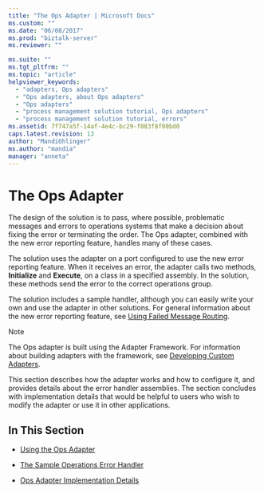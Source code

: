 ```yaml
---
title: "The Ops Adapter | Microsoft Docs"
ms.custom: ""
ms.date: "06/08/2017"
ms.prod: "biztalk-server"
ms.reviewer: ""

ms.suite: ""
ms.tgt_pltfrm: ""
ms.topic: "article"
helpviewer_keywords: 
  - "adapters, Ops adapters"
  - "Ops adapters, about Ops adapters"
  - "Ops adapters"
  - "process management solution tutorial, Ops adapters"
  - "process management solution tutorial, errors"
ms.assetid: 7f747a5f-14af-4e4c-bc29-f083f8f00bd0
caps.latest.revision: 13
author: "MandiOhlinger"
ms.author: "mandia"
manager: "anneta"
---
```

# The Ops Adapter
The design of the solution is to pass, where possible, problematic messages and errors to operations systems that make a decision about fixing the error or terminating the order. The Ops adapter, combined with the new error reporting feature, handles many of these cases.  
  
 The solution uses the adapter on a port configured to use the new error reporting feature. When it receives an error, the adapter calls two methods, **Initialize** and **Execute**, on a class in a specified assembly. In the solution, these methods send the error to the correct operations group.  
  
 The solution includes a sample handler, although you can easily write your own and use the adapter in other solutions. For general information about the new error reporting feature, see [Using Failed Message Routing](../core/using-failed-message-routing.md).  
  
> [!NOTE]
>  The Ops adapter is built using the Adapter Framework. For information about building adapters with the framework, see [Developing Custom Adapters](../core/developing-custom-adapters.md).  
  
 This section describes how the adapter works and how to configure it, and provides details about the error handler assemblies. The section concludes with implementation details that would be helpful to users who wish to modify the adapter or use it in other applications.  
  
## In This Section  
  
-   [Using the Ops Adapter](../core/using-the-ops-adapter.md)  
  
-   [The Sample Operations Error Handler](../core/the-sample-operations-error-handler.md)  
  
-   [Ops Adapter Implementation Details](../core/ops-adapter-implementation-details.md)